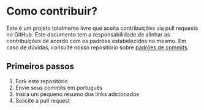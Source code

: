# Como contribuir?
Este é um projeto totalmente livre que aceita contribuições via pull requests no GitHub. Este documento tem a responsabilidade de alinhar as contribuições de acordo com os padrões estabelecidos no mesmo. Em caso de dúvidas, consulte nosso repositório sobre [padrões de commits](https://github.com/Emiltonn/commits-pattern/).

## Primeiros passos
1. Fork este repositório
2. Envie seus commits em português
3. Insira um pequeno resumo dos links adicionados
4. Solicite a pull request
